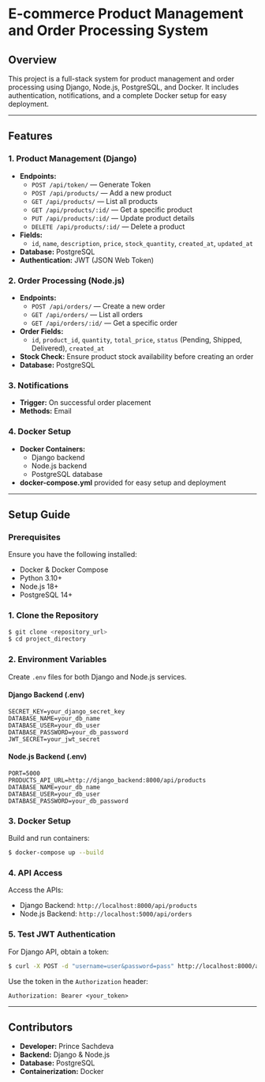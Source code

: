 # E-commerce Product Management and Order Processing System

## Overview
This project is a full-stack system for product management and order processing using Django, Node.js, PostgreSQL, and Docker. It includes authentication, notifications, and a complete Docker setup for easy deployment.

---

## Features

### 1. Product Management (Django)
- **Endpoints:**
  -  `POST /api/token/` — Generate Token
  - `POST /api/products/` — Add a new product
  - `GET /api/products/` — List all products
  - `GET /api/products/:id/` — Get a specific product
  - `PUT /api/products/:id/` — Update product details
  - `DELETE /api/products/:id/` — Delete a product
- **Fields:**
  - `id`, `name`, `description`, `price`, `stock_quantity`, `created_at`, `updated_at`
- **Database:** PostgreSQL
- **Authentication:** JWT (JSON Web Token)

### 2. Order Processing (Node.js)
- **Endpoints:**
  - `POST /api/orders/` — Create a new order
  - `GET /api/orders/` — List all orders
  - `GET /api/orders/:id/` — Get a specific order
- **Order Fields:**
  - `id`, `product_id`, `quantity`, `total_price`, `status` (Pending, Shipped, Delivered), `created_at`
- **Stock Check:** Ensure product stock availability before creating an order
- **Database:** PostgreSQL

### 3. Notifications
- **Trigger:** On successful order placement
- **Methods:** Email

### 4. Docker Setup
- **Docker Containers:**
  - Django backend
  - Node.js backend
  - PostgreSQL database
- **docker-compose.yml** provided for easy setup and deployment

---

## Setup Guide

### Prerequisites
Ensure you have the following installed:
- Docker & Docker Compose
- Python 3.10+
- Node.js 18+
- PostgreSQL 14+

### 1. Clone the Repository
```bash
$ git clone <repository_url>
$ cd project_directory
```

### 2. Environment Variables
Create `.env` files for both Django and Node.js services.

#### Django Backend (.env)
```
SECRET_KEY=your_django_secret_key
DATABASE_NAME=your_db_name
DATABASE_USER=your_db_user
DATABASE_PASSWORD=your_db_password
JWT_SECRET=your_jwt_secret
```

#### Node.js Backend (.env)
```
PORT=5000
PRODUCTS_API_URL=http://django_backend:8000/api/products
DATABASE_NAME=your_db_name
DATABASE_USER=your_db_user
DATABASE_PASSWORD=your_db_password
```

### 3. Docker Setup
Build and run containers:
```bash
$ docker-compose up --build
```

### 4. API Access
Access the APIs:
- Django Backend: `http://localhost:8000/api/products`
- Node.js Backend: `http://localhost:5000/api/orders`

### 5. Test JWT Authentication
For Django API, obtain a token:
```bash
$ curl -X POST -d "username=user&password=pass" http://localhost:8000/api/token/
```
Use the token in the `Authorization` header:
```
Authorization: Bearer <your_token>
```

---

## Contributors
- **Developer:** Prince Sachdeva
- **Backend:** Django & Node.js
- **Database:** PostgreSQL
- **Containerization:** Docker


